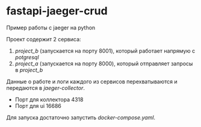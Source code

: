 # fastapi-jaeger-crud
Пример работы с jaeger на python

Проект содержит 2 сервиса:
1) *project_b* (запускается на порту 8001), который работает напрямую с *potgresql*
2) *project_a* (запускается на порту 8000), который отправляет запросы в *project_b*

Данные о работе и логи каждого из сервисов перехватываются и передаются в *jaeger-collector*.
* Порт для коллектора 4318
* Порт для ui 16686

Для запуска достаточно запустить *docker-compose.yaml*.

